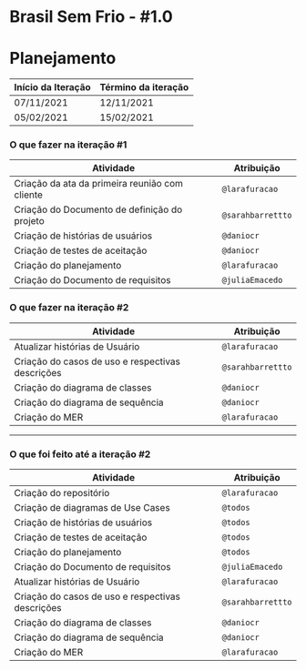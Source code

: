 # Brasil Sem Frio - #1.0

# Planejamento

| Início da Iteração | Término da iteração |
| ------------------ | ------------------- |
| 07/11/2021         | 12/11/2021          |
| 05/02/2021         | 15/02/2021          |

### O que fazer na iteração #1

| Atividade                                                    | Atribuição                         |
| ------------------------------------------------------------ | ---------------------------------- |
| Criação da ata da primeira reunião com cliente               | `@larafuracao`                     |
| Criação do Documento de definição do projeto                 | `@sarahbarrettto`                  |
| Criação de histórias de usuários                             | `@daniocr`                         |
| Criação de testes de aceitação                               | `@daniocr`                         |
| Criação do planejamento                                      | `@larafuracao`                     |
| Criação do Documento de requisitos                           | `@juliaEmacedo`                    |

### O que fazer na iteração #2

| Atividade                                                    | Atribuição                         |
| ------------------------------------------------------------ | ---------------------------------- |
| Atualizar histórias de Usuário                               | `@larafuracao`                     |
| Criação do casos de uso e respectivas descrições             | `@sarahbarrettto`                  |
| Criação do diagrama de classes                               | `@daniocr`                         |
| Criação do diagrama de sequência                             | `@daniocr`                         |
| Criação do MER                                               | `@larafuracao`                     |

-------------------------------------------------------------------------------------------------------
### O que foi feito até a iteração #2

| Atividade                                                    | Atribuição                         |
| ------------------------------------------------------------ | ---------------------------------- |
| Criação do repositório                                       | `@larafuracao` |
| Criação de diagramas de Use Cases                            | `@todos`                           |
| Criação de histórias de usuários                             | `@todos`                           |
| Criação de testes de aceitação                               | `@todos`                           |
| Criação do planejamento                                      | `@todos`                           |
| Criação do Documento de requisitos                           | `@juliaEmacedo`                    |
| Atualizar histórias de Usuário                               | `@larafuracao`                     |
| Criação do casos de uso e respectivas descrições             | `@sarahbarrettto`                  |
| Criação do diagrama de classes                               | `@daniocr`                         |
| Criação do diagrama de sequência                             | `@daniocr`                         |
| Criação do MER                                               | `@larafuracao`                     |

